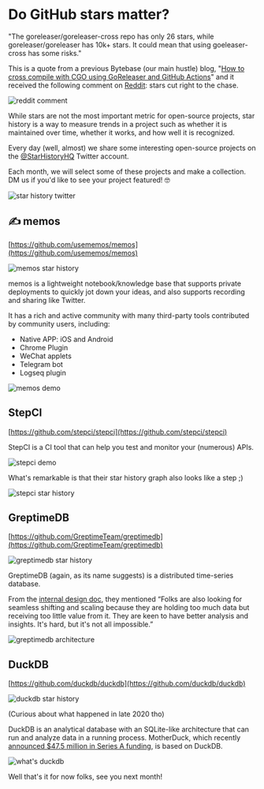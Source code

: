 # Do GitHub stars matter?

"The goreleaser/goreleaser-cross repo has only 26 stars, while goreleaser/goreleaser has 10k+ stars. It could mean that using goeleaser-cross has some risks."

This is a quote from a previous Bytebase (our main hustle) blog, "[How to cross compile with CGO using GoReleaser and GitHub Actions](https://www.bytebase.com/blog/how-to-cross-compile-with-cgo-use-goreleaser-and-github-action)" and it received the following comment on [Reddit](https://www.reddit.com/r/programmingcirclejerk/comments/wx6kmq/the_goreleasergoreleasercross_repo_has_only_26/): stars cut right to the chase.

![reddit comment](/assets/blog/star-history-monthly-pick-202212/reddit-comment.webp)

While stars are not the most important metric for open-source projects, star history is a way to measure trends in a project such as whether it is maintained over time, whether it works, and how well it is recognized.

Every day (well, almost) we share some interesting open-source projects on the [@StarHistoryHQ](https://twitter.com/StarHistoryHQ) Twitter account.

Each month, we will select some of these projects and make a collection. DM us if you'd like to see your project featured! 🤓

![star history twitter](/assets/blog/star-history-monthly-pick-202212/star-history-twitter.webp)

## ✍️ memos

[https://github.com/usememos/memos](https://github.com/usememos/memos)

![memos star history](/assets/blog/star-history-monthly-pick-202212/star-history-20221214-memos.webp)

memos is a lightweight notebook/knowledge base that supports private deployments to quickly jot down your ideas, and also supports recording and sharing like Twitter.

It has a rich and active community with many third-party tools contributed by community users, including:

-   Native APP: iOS and Android
-   Chrome Plugin
-   WeChat applets
-   Telegram bot
-   Logseq plugin

![memos demo](/assets/blog/star-history-monthly-pick-202212/memos-demo.webp)

## StepCI

[https://github.com/stepci/stepci](https://github.com/stepci/stepci)

StepCI is a CI tool that can help you test and monitor your (numerous) APIs.

![stepci demo](/assets/blog/star-history-monthly-pick-202212/stepci-demo.webp)

What's remarkable is that their star history graph also looks like a step ;)

![stepci star history](/assets/blog/star-history-monthly-pick-202212/star-history-2022121-stepci.webp)

## GreptimeDB

[https://github.com/GreptimeTeam/greptimedb](https://github.com/GreptimeTeam/greptimedb)

![greptimedb star history](/assets/blog/star-history-monthly-pick-202212/star-history-20221214-greptimedb.webp)

GreptimeDB (again, as its name suggests) is a distributed time-series database.

From the [internal design doc](https://greptime.com/blogs/2022-12-08-GreptimeDB-internal-design), they mentioned “Folks are also looking for seamless shifting and scaling because they are holding too much data but receiving too little value from it. They are keen to have better analysis and insights. It's hard, but it's not all impossible.”

![greptimedb architecture](/assets/blog/star-history-monthly-pick-202212/greptimedb-architecture.webp)

## DuckDB

[https://github.com/duckdb/duckdb](https://github.com/duckdb/duckdb)

![duckdb star history](/assets/blog/star-history-monthly-pick-202212/star-history-20221214-duckdb.webp)

(Curious about what happened in late 2020 tho)

DuckDB is an analytical database with an SQLite-like architecture that can run and analyze data in a running process. MotherDuck, which recently [announced $47.5 million in Series A funding](https://www.bytebase.com/blog/motherduck-from-sqlite-to-the-docker-for-data), is based on DuckDB.

![what's duckdb](/assets/blog/star-history-monthly-pick-202212/whats-duckdb.webp)

Well that's it for now folks, see you next month!
